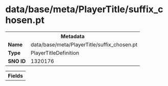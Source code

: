 <h1>data/base/meta/PlayerTitle/suffix_chosen.pt</h1><table><tr><th colspan="100%">Metadata</th></tr><tr><td><b>Name</b></td><td>data/base/meta/PlayerTitle/suffix_chosen.pt</td></tr><tr><td><b>Type</b></td><td>PlayerTitleDefinition</td></tr><tr><td><b>SNO ID</b></td><td>1320176</td></tr></table>

<table><tr><th colspan="100%">Fields</th></tr></table>

